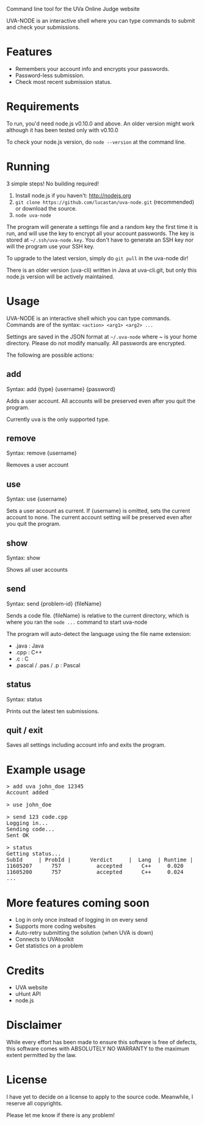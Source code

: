 Command line tool for the UVa Online Judge website

UVA-NODE is an interactive shell where you can type commands to submit
and check your submissions.

Features
========
- Remembers your account info and encrypts your passwords.
- Password-less submission.
- Check most recent submission status.

Requirements
============
To run, you'd need node.js v0.10.0 and above. An older version might work
although it has been tested only with v0.10.0

To check your node.js version, do `node --version` at the command line.

Running
=======
3 simple steps! No building required!

1.  Install node.js if you haven't: http://nodejs.org
2. `git clone https://github.com/lucastan/uva-node.git` (recommended) 
    or download the source.
3.  `node uva-node`

The program will generate a settings file and a random key the first 
time it is run, and will use the key to encrypt all your account passwords.
The key is stored at `~/.ssh/uva-node.key`. You don't have to generate 
an SSH key nor will the program use your SSH key.

To upgrade to the latest version, simply do `git pull` in the uva-node dir!

There is an older version (uva-cli) written in Java at uva-cli.git, 
but only this node.js version will be actively maintained. 

Usage
=====
UVA-NODE is an interactive shell which you can type commands.
Commands are of the syntax: `<action> <arg1> <arg2> ...`

Settings are saved in the JSON format at `~/.uva-node`
where ~ is your home directory. Please do not modify manually.
All passwords are encrypted.

The following are possible actions:

add
----
Syntax: add {type} {username} {password}

Adds a user account.
All accounts will be preserved even after you quit the program.

Currently uva is the only supported type.

remove
------
Syntax: remove {username}

Removes a user account

use
---
Syntax: use {username}

Sets a user account as current.
If {username} is omitted, sets the current account to none.
The current account setting will be preserved even after you quit the program.

show
----
Syntax: show 

Shows all user accounts

send
----
Syntax: send {problem-id} {fileName}

Sends a code file. {fileName} is relative to the current directory, which
is where you ran the `node ...` command to start uva-node

The program will auto-detect the language using the file name extension:
- .java  : Java
- .cpp   : C++
- .c     : C
- .pascal / .pas / .p : Pascal 

status
------
Syntax: status

Prints out the latest ten submissions.

quit / exit
-----------
Saves all settings including account info and exits the program.

Example usage
=============
<pre>
> add uva john_doe 12345
Account added

> use john_doe

> send 123 code.cpp
Logging in...
Sending code...
Sent OK

> status
Getting status...
SubId     | ProbId |      Verdict     |  Lang  | Runtime | 
11605207      757           accepted      C++     0.020
11605200      757           accepted      C++     0.024
...
</pre>


More features coming soon
==========================
- Log in only once instead of logging in on every send
- Supports more coding websites
- Auto-retry submitting the solution (when UVA is down)
- Connects to UVAtoolkit
- Get statistics on a problem

Credits
=======
- UVA website
- uHunt API
- node.js

Disclaimer
==========
While every effort has been made to ensure this software is free of defects, 
this software comes with ABSOLUTELY NO WARRANTY to the maximum extent 
permitted by the law.

License
=======
I have yet to decide on a license to apply to the source code.
Meanwhile, I reserve all copyrights.


Please let me know if there is any problem!

